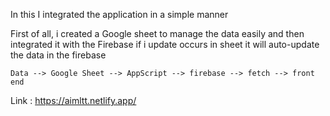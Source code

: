 In this I integrated the application in a simple manner

First of all, i created a Google sheet to manage the data easily and then integrated it with the Firebase if i update occurs in sheet it will auto-update the data in the firebase

    Data --> Google Sheet --> AppScript --> firebase --> fetch --> front end


Link : https://aimltt.netlify.app/
